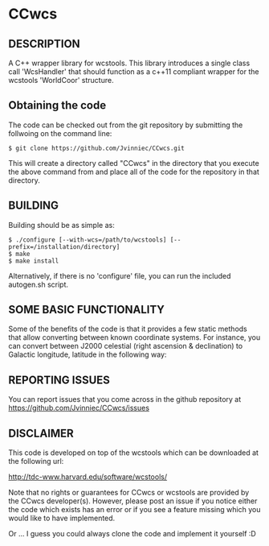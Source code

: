 # CCwcs

DESCRIPTION
---------------------
A C++ wrapper library for wcstools. This library introduces a single class call 'WcsHandler' that should function as a c++11 compliant wrapper for the wcstools 'WorldCoor' structure.

Obtaining the code
---------------------
The code can be checked out from the git repository by submitting the follwoing on the command line:
```
$ git clone https://github.com/Jvinniec/CCwcs.git
```
This will create a directory called "CCwcs" in the directory that you execute the above command from and place all of the code for the repository in that directory.

BUILDING
---------------------
Building should be as simple as:
```
$ ./configure [--with-wcs=/path/to/wcstools] [--prefix=/installation/directory]
$ make
$ make install
```
Alternatively, if there is no 'configure' file, you can run the included autogen.sh script.

SOME BASIC FUNCTIONALITY 
-
Some of the benefits of the code is that it provides a few static methods that allow converting between known coordinate systems. For instance, you can convert between J2000 celestial (right ascension & declination) to Galactic longitude, latitude in the following way:


REPORTING ISSUES
-
You can report issues that you come across in the github repository at https://github.com/Jvinniec/CCwcs/issues

DISCLAIMER
---------------------
This code is developed on top of the wcstools which can be downloaded
at the following url:

http://tdc-www.harvard.edu/software/wcstools/

Note that no rights or guarantees for CCwcs or wcstools are provided by
the CCwcs developer(s). However, please post an issue if you notice
either the code which exists has an error or if you see a feature
missing which you would like to have implemented. 

Or ... I guess you could always clone the code and implement it yourself :D
